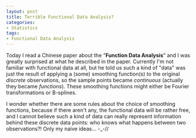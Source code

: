 ```yaml
---
layout: post
title: Terrible Functional Data Analysis?
categories:
- Statistics
tags:
- Functional Data Analysis
---
```


Today I read a Chinese paper about the "**Function Data Analysis**" and I was greatly surprised at what he described in the paper. Currently I'm not familiar with functional data at all, but he told us such a kind of "data" was just the result of applying a (some) smoothing function(s) to the original _discrete_ observations, so the sample points became _continuous_ (actually they became _functions_). These smoothing functions might either be Fourier transformations or B-splines.

I wonder whether there are some rules about the choice of smoothing functions, because if there aren't any, the functional data will be rather free, and I cannot believe such a kind of data can really represent information behind these discrete data points: who knows what happens between two observations?! Only my naive ideas... -_-//

